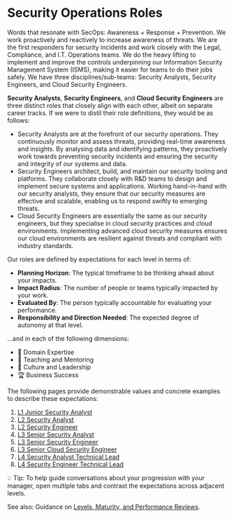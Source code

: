 # Security Operations Roles

Words that resonate with SecOps: Awareness + Response + Prevention. We work proactively and reactively to increase awareness of threats. We are the first responders for security incidents and work closely with the Legal, Compliance, and I.T. Operations teams. We do the heavy lifting to implement and improve the controls underpinning our Information Security Management System (ISMS), making it easier for teams to do their jobs safely. We have three disciplines/sub-teams: Security Analysts, Security Engineers, and Cloud Security Engineers.

**Security Analysts**, **Security Engineers**, and **Cloud Security Engineers** are three distinct roles that closely align with each other, albeit on separate career tracks. If we were to distil their role definitions, they would be as follows:

- Security Analysts are at the forefront of our security operations. They continuously monitor and assess threats, providing real-time awareness and insights. By analysing data and identifying patterns, they proactively work towards preventing security incidents and ensuring the security and integrity of our systems and data.
- Security Engineers architect, build, and maintain our security tooling and platforms. They collaborate closely with R&D teams to design and implement secure systems and applications. Working hand-in-hand with our security analysts, they ensure that our security measures are effective and scalable, enabling us to respond swiftly to emerging threats.
- Cloud Security Engineers are essentially the same as our security engineers, but they specialise in cloud security practices and cloud environments. Implementing advanced cloud security measures ensures our cloud environments are resilient against threats and compliant with industry standards.

Our roles are defined by expectations for each level in terms of:

- **Planning Horizon**: The typical timeframe to be thinking ahead about your impacts.
- **Impact Radius**: The number of people or teams typically impacted by your work.
- **Evaluated By**: The person typically accountable for evaluating your performance.
- **Responsibility and Direction Needed**: The expected degree of autonomy at that level.

...and in each of the following dimensions:

- 🦉 Domain Expertise
- 🌱 Teaching and Mentoring
- 🧭 Culture and Leadership
- 🏆 Business Success

The following pages provide demonstrable values and concrete examples to describe these expectations:

1. [L1 Junior Security Analyst](L1-Junior-Security-Analyst.md)
1. [L2 Security Analyst](L2-Security-Analyst.md)
1. [L2 Security Engineer](L2-Security-Engineer.md)
1. [L3 Senior Security Analyst](L3-Senior-Security-Analyst.md)
1. [L3 Senior Security Engineer](L3-Senior-Security-Engineer.md)
1. [L3 Senior Cloud Security Engineer](L3-Senior-Cloud-Security-Engineer.md)
1. [L4 Security Analyst Technical Lead](L4-Security-Analyst-Technical-Lead.md)
1. [L4 Security Engineer Technical Lead](L4-Security-Engineer-Technical-Lead.md)

💡 Tip: To help guide conversations about your progression with your manager, open multiple tabs and contrast the expectations across adjacent levels.

See also: Guidance on [Levels, Maturity, and Performance Reviews](../Software-Engineering/Levels-Maturity-And-Performance-Reviews.md).
